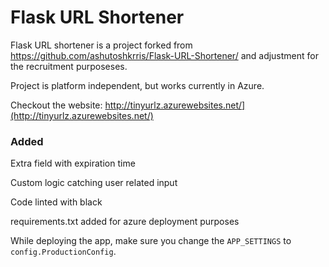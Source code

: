 # Flask URL Shortener

Flask URL shortener is a project forked from https://github.com/ashutoshkrris/Flask-URL-Shortener/ and adjustment for the recruitment purposeses.

Project is platform independent, but works currently in Azure.

Checkout the website: http://tinyurlz.azurewebsites.net/](http://tinyurlz.azurewebsites.net/)

### Added

Extra field with expiration time

Custom logic catching user related input

Code linted with black

requirements.txt added for azure deployment purposes

While deploying the app, make sure you change the `APP_SETTINGS` to `config.ProductionConfig`.
